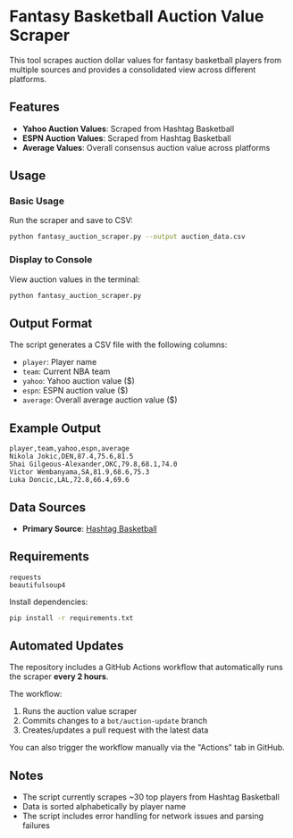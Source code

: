 # Fantasy Basketball Auction Value Scraper

This tool scrapes auction dollar values for fantasy basketball players from multiple sources and provides a consolidated view across different platforms.

## Features

- **Yahoo Auction Values**: Scraped from Hashtag Basketball
- **ESPN Auction Values**: Scraped from Hashtag Basketball  
- **Average Values**: Overall consensus auction value across platforms

## Usage

### Basic Usage

Run the scraper and save to CSV:

```bash
python fantasy_auction_scraper.py --output auction_data.csv
```

### Display to Console

View auction values in the terminal:

```bash
python fantasy_auction_scraper.py
```

## Output Format

The script generates a CSV file with the following columns:

- `player`: Player name
- `team`: Current NBA team
- `yahoo`: Yahoo auction value ($)
- `espn`: ESPN auction value ($)
- `average`: Overall average auction value ($)

## Example Output

```
player,team,yahoo,espn,average
Nikola Jokic,DEN,87.4,75.6,81.5
Shai Gilgeous-Alexander,OKC,79.8,68.1,74.0
Victor Wembanyama,SA,81.9,68.6,75.3
Luka Doncic,LAL,72.8,66.4,69.6
```

## Data Sources

- **Primary Source**: [Hashtag Basketball](https://hashtagbasketball.com/fantasy-basketball-auction-values)

## Requirements

```
requests
beautifulsoup4
```

Install dependencies:

```bash
pip install -r requirements.txt
```

## Automated Updates

The repository includes a GitHub Actions workflow that automatically runs the scraper **every 2 hours**.

The workflow:
1. Runs the auction value scraper
2. Commits changes to a `bot/auction-update` branch
3. Creates/updates a pull request with the latest data

You can also trigger the workflow manually via the "Actions" tab in GitHub.

## Notes

- The script currently scrapes ~30 top players from Hashtag Basketball
- Data is sorted alphabetically by player name
- The script includes error handling for network issues and parsing failures

